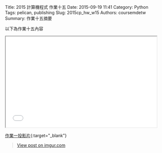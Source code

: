 Title: 2015 計算機程式 作業十五
Date: 2015-09-19 11:41
Category: Python
Tags: pelican, publishing
Slug: 2015cp_hw_w15
Authors: coursemdetw
Summary: 作業十五摘要

以下為作業十五內容

<iframe src="w15.html" width="500" height="300"></iframe>

[作業一投影片](w15.html){:target="_blank"}

<blockquote class="imgur-embed-pub" lang="en" data-id="tDgyusy"><a href="//imgur.com/tDgyusy">View post on imgur.com</a></blockquote><script async src="//s.imgur.com/min/embed.js" charset="utf-8"></script>


